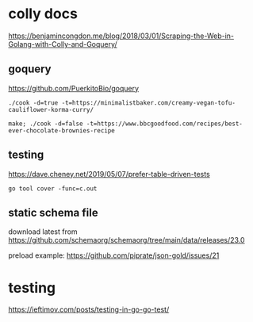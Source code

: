 # colly docs

https://benjamincongdon.me/blog/2018/03/01/Scraping-the-Web-in-Golang-with-Colly-and-Goquery/

## goquery

https://github.com/PuerkitoBio/goquery

```
./cook -d=true -t=https://minimalistbaker.com/creamy-vegan-tofu-cauliflower-korma-curry/

make; ./cook -d=false -t=https://www.bbcgoodfood.com/recipes/best-ever-chocolate-brownies-recipe
```

## testing

https://dave.cheney.net/2019/05/07/prefer-table-driven-tests

```
go tool cover -func=c.out
```

## static schema file

download latest from https://github.com/schemaorg/schemaorg/tree/main/data/releases/23.0

preload example: https://github.com/piprate/json-gold/issues/21

# testing

https://ieftimov.com/posts/testing-in-go-go-test/
